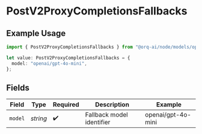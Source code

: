 # PostV2ProxyCompletionsFallbacks

## Example Usage

```typescript
import { PostV2ProxyCompletionsFallbacks } from "@orq-ai/node/models/operations";

let value: PostV2ProxyCompletionsFallbacks = {
  model: "openai/gpt-4o-mini",
};
```

## Fields

| Field                     | Type                      | Required                  | Description               | Example                   |
| ------------------------- | ------------------------- | ------------------------- | ------------------------- | ------------------------- |
| `model`                   | *string*                  | :heavy_check_mark:        | Fallback model identifier | openai/gpt-4o-mini        |